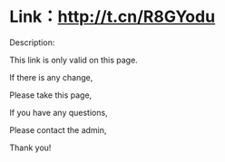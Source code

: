 # Link：http://t.cn/R8GYodu


Description:

This link is only valid on this page.

If there is any change,

Please take this page,

If you have any questions,

Please contact the admin,

Thank you!


